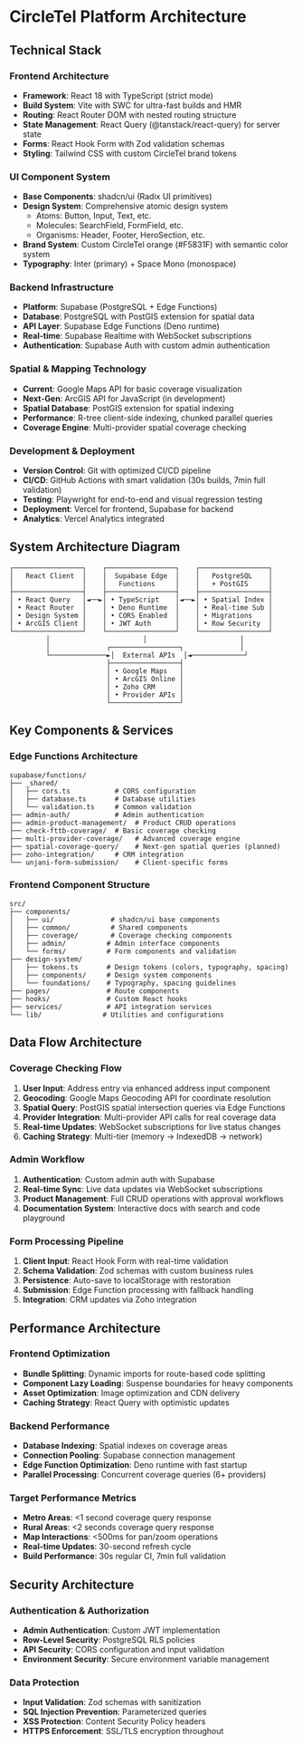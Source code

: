 # CircleTel Platform Architecture

## Technical Stack

### Frontend Architecture
- **Framework**: React 18 with TypeScript (strict mode)
- **Build System**: Vite with SWC for ultra-fast builds and HMR
- **Routing**: React Router DOM with nested routing structure
- **State Management**: React Query (@tanstack/react-query) for server state
- **Forms**: React Hook Form with Zod validation schemas
- **Styling**: Tailwind CSS with custom CircleTel brand tokens

### UI Component System
- **Base Components**: shadcn/ui (Radix UI primitives)
- **Design System**: Comprehensive atomic design system
  - Atoms: Button, Input, Text, etc.
  - Molecules: SearchField, FormField, etc.
  - Organisms: Header, Footer, HeroSection, etc.
- **Brand System**: Custom CircleTel orange (#F5831F) with semantic color system
- **Typography**: Inter (primary) + Space Mono (monospace)

### Backend Infrastructure
- **Platform**: Supabase (PostgreSQL + Edge Functions)
- **Database**: PostgreSQL with PostGIS extension for spatial data
- **API Layer**: Supabase Edge Functions (Deno runtime)
- **Real-time**: Supabase Realtime with WebSocket subscriptions
- **Authentication**: Supabase Auth with custom admin authentication

### Spatial & Mapping Technology
- **Current**: Google Maps API for basic coverage visualization
- **Next-Gen**: ArcGIS API for JavaScript (in development)
- **Spatial Database**: PostGIS extension for spatial indexing
- **Performance**: R-tree client-side indexing, chunked parallel queries
- **Coverage Engine**: Multi-provider spatial coverage checking

### Development & Deployment
- **Version Control**: Git with optimized CI/CD pipeline
- **CI/CD**: GitHub Actions with smart validation (30s builds, 7min full validation)
- **Testing**: Playwright for end-to-end and visual regression testing
- **Deployment**: Vercel for frontend, Supabase for backend
- **Analytics**: Vercel Analytics integrated

## System Architecture Diagram

```
┌─────────────────┐    ┌─────────────────┐    ┌─────────────────┐
│   React Client  │    │  Supabase Edge  │    │   PostgreSQL    │
│                 │    │   Functions     │    │   + PostGIS     │
├─────────────────┤    ├─────────────────┤    ├─────────────────┤
│ • React Query   │◄──►│ • TypeScript    │◄──►│ • Spatial Index │
│ • React Router  │    │ • Deno Runtime  │    │ • Real-time Sub │
│ • Design System │    │ • CORS Enabled  │    │ • Migrations    │
│ • ArcGIS Client │    │ • JWT Auth      │    │ • Row Security  │
└─────────────────┘    └─────────────────┘    └─────────────────┘
         │                       │                       │
         │              ┌─────────────────┐              │
         └──────────────►│  External APIs  │◄─────────────┘
                        ├─────────────────┤
                        │ • Google Maps   │
                        │ • ArcGIS Online │
                        │ • Zoho CRM      │
                        │ • Provider APIs │
                        └─────────────────┘
```

## Key Components & Services

### Edge Functions Architecture
```
supabase/functions/
├── _shared/
│   ├── cors.ts           # CORS configuration
│   ├── database.ts       # Database utilities
│   └── validation.ts     # Common validation
├── admin-auth/           # Admin authentication
├── admin-product-management/  # Product CRUD operations
├── check-fttb-coverage/  # Basic coverage checking
├── multi-provider-coverage/   # Advanced coverage engine
├── spatial-coverage-query/    # Next-gen spatial queries (planned)
├── zoho-integration/     # CRM integration
└── unjani-form-submission/    # Client-specific forms
```

### Frontend Component Structure
```
src/
├── components/
│   ├── ui/              # shadcn/ui base components
│   ├── common/          # Shared components
│   ├── coverage/        # Coverage checking components
│   ├── admin/          # Admin interface components
│   └── forms/          # Form components and validation
├── design-system/
│   ├── tokens.ts       # Design tokens (colors, typography, spacing)
│   ├── components/     # Design system components
│   └── foundations/    # Typography, spacing guidelines
├── pages/              # Route components
├── hooks/              # Custom React hooks
├── services/           # API integration services
└── lib/               # Utilities and configurations
```

## Data Flow Architecture

### Coverage Checking Flow
1. **User Input**: Address entry via enhanced address input component
2. **Geocoding**: Google Maps Geocoding API for coordinate resolution
3. **Spatial Query**: PostGIS spatial intersection queries via Edge Functions
4. **Provider Integration**: Multi-provider API calls for real coverage data
5. **Real-time Updates**: WebSocket subscriptions for live status changes
6. **Caching Strategy**: Multi-tier (memory → IndexedDB → network)

### Admin Workflow
1. **Authentication**: Custom admin auth with Supabase
2. **Real-time Sync**: Live data updates via WebSocket subscriptions
3. **Product Management**: Full CRUD operations with approval workflows
4. **Documentation System**: Interactive docs with search and code playground

### Form Processing Pipeline
1. **Client Input**: React Hook Form with real-time validation
2. **Schema Validation**: Zod schemas with custom business rules
3. **Persistence**: Auto-save to localStorage with restoration
4. **Submission**: Edge Function processing with fallback handling
5. **Integration**: CRM updates via Zoho integration

## Performance Architecture

### Frontend Optimization
- **Bundle Splitting**: Dynamic imports for route-based code splitting
- **Component Lazy Loading**: Suspense boundaries for heavy components
- **Asset Optimization**: Image optimization and CDN delivery
- **Caching Strategy**: React Query with optimistic updates

### Backend Performance
- **Database Indexing**: Spatial indexes on coverage areas
- **Connection Pooling**: Supabase connection management
- **Edge Function Optimization**: Deno runtime with fast startup
- **Parallel Processing**: Concurrent coverage queries (6+ providers)

### Target Performance Metrics
- **Metro Areas**: <1 second coverage query response
- **Rural Areas**: <2 seconds coverage query response
- **Map Interactions**: <500ms for pan/zoom operations
- **Real-time Updates**: 30-second refresh cycle
- **Build Performance**: 30s regular CI, 7min full validation

## Security Architecture

### Authentication & Authorization
- **Admin Authentication**: Custom JWT implementation
- **Row-Level Security**: PostgreSQL RLS policies
- **API Security**: CORS configuration and input validation
- **Environment Security**: Secure environment variable management

### Data Protection
- **Input Validation**: Zod schemas with sanitization
- **SQL Injection Prevention**: Parameterized queries
- **XSS Protection**: Content Security Policy headers
- **HTTPS Enforcement**: SSL/TLS encryption throughout